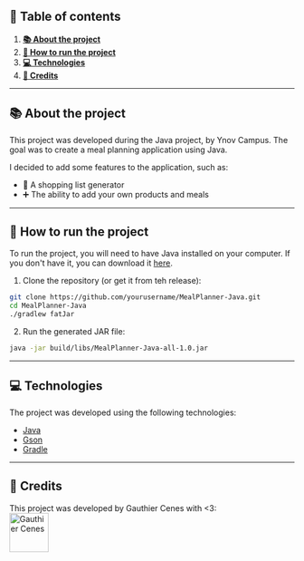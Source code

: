## 📖 Table of contents

1. [**📚 About the project**](#-about-the-project)
2. [**🚀 How to run the project**](#-how-to-run-the-project)
3. [**💻 Technologies**](#-technologies)
4. [**👥 Credits**](#-credits)

---

## 📚 About the project

This project was developed during the Java project, by Ynov Campus. The goal was to create a meal planning application using Java.

I decided to add some features to the application, such as:
- 🛒 A shopping list generator
- ➕ The ability to add your own products and meals

---

## 🚀 How to run the project

To run the project, you will need to have Java installed on your computer. If you don't have it, you can download it [here](https://www.oracle.com/java/technologies/javase-jdk11-downloads.html).

1. Clone the repository (or get it from teh release):
```bash
git clone https://github.com/yourusername/MealPlanner-Java.git
cd MealPlanner-Java
./gradlew fatJar
```

2. Run the generated JAR file:
```bash
java -jar build/libs/MealPlanner-Java-all-1.0.jar
```

---

## 💻 Technologies

The project was developed using the following technologies:
- [Java](https://www.oracle.com/java/)
- [Gson](https://github.com/google/gson)
- [Gradle](https://gradle.org/)

---

## 👥 Credits

This project was developed by Gauthier Cenes with <3:
<br>
<a href="https://github.com/Oiha-dev"><img src="https://avatars.githubusercontent.com/u/115953539" alt="Gauthier Cenes" width="69" height="69"/></a>
